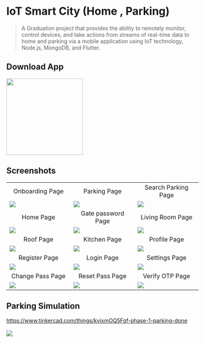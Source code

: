 # IoT Smart City (Home , Parking)

> A Graduation project that provides the ability to remotely monitor, control devices, and take actions from streams of real-time data to home and parking via a mobile application using IoT technology, Node.js, MongoDB, and Flutter.

## Download App
<a href="https://github.com/abdelrazekAli/IoT-Smart-City/releases/download/v1.0.0/smart_city.apk"><img src="https://playerzon.com/asset/download.png" width="200"></img></a>

## Screenshots
<table width="100%">
  <tr>
    <td width="33.3%" align="center">
      Onboarding Page
    </td>
        <td width="33.3%" align="center">
      Parking Page 
    </td>
    <td width="33.3%" align="center">
      Search Parking Page
    </td>

  </tr>
  <tr>
  <td width="33.3%"><img src="https://user-images.githubusercontent.com/78452508/182647228-d97e16e4-ac8b-4c62-827e-51389670834d.jpg"/></td>
  <td width="33.3%"><img src="https://user-images.githubusercontent.com/78452508/182640697-221bbdd3-838a-4a09-91c1-63ca8c380e38.jpg"/></td>
       <td width="33.3%"><img src="https://user-images.githubusercontent.com/78452508/182642029-29b98ed5-dc7d-40e1-a93b-2e790ec77570.jpg"/></td>
 
  </tr>
   <tr>
    <td width="33.3%" align="center">
       Home Page 
    </td>
        <td width="33.3%" align="center">
     Gate password Page 
    </td>
        <td width="33.3%" align="center">
      Living Room Page
    </td>
  </tr>
   <tr>
  <td width="33.3%"><img src="https://user-images.githubusercontent.com/78452508/182641709-a3c8d277-56cd-4655-9014-418e17e60bd6.jpg"/></td>
  <td width="33.3%"><img src="https://user-images.githubusercontent.com/78452508/182647222-0ea9cc4b-3773-429c-a2d5-041a41324fa3.jpg"/></td>
  <td width="33.3%"><img src="https://user-images.githubusercontent.com/78452508/182647234-1de74e39-cbb6-4a82-9b84-460f558821e6.jpg"/></td>
  </tr>
  <tr>
    <td width="33.3%" align="center">
       Roof Page 
    </td>
        <td width="33.3%" align="center">
     Kitchen Page 
    </td>
        <td width="33.3%" align="center">
      Profile Page
    </td>
  </tr>
  <tr>
  <td width="33.3%"><img src="https://user-images.githubusercontent.com/78452508/182647243-da34d4ed-098d-4e9c-a8f1-99360a095081.jpg"/></td>
  <td width="33.3%"><img src="https://user-images.githubusercontent.com/78452508/182647229-4e40c28b-8822-4406-a412-d9b3fb617a5b.jpg"/></td>
  <td width="33.3%"><img src="https://user-images.githubusercontent.com/78452508/182651636-bcc64552-c4ca-4e51-9108-6e77d84ab1b2.jpg"/></td>
  </tr>
  <tr>
    <td width="33.3%" align="center">
       Register Page 
    </td>
        <td width="33.3%" align="center">
     Login Page 
    </td>
        <td width="33.3%" align="center">
      Settings Page
    </td>
  </tr>
  <tr>
  <td width="33.3%"><img src="https://user-images.githubusercontent.com/78452508/182647261-40716c4b-34a7-4796-b10d-7e369872672d.jpg"/></td>
  <td width="33.3%"><img src="https://user-images.githubusercontent.com/78452508/182647257-42e236eb-3b2e-4e93-99a6-1c44ed94c238.jpg"/></td>
  <td width="33.3%"><img src="https://user-images.githubusercontent.com/78452508/182647256-ee16f4bc-3bfc-4fbc-954d-c073fbea60d2.jpg"/></td>
  </tr>
   <tr>
    <td width="33.3%" align="center">
       Change Pass Page 
    </td>
        <td width="33.3%" align="center">
     Reset Pass Page 
    </td>
        <td width="33.3%" align="center">
      Verify OTP Page
    </td>
  </tr>
  <tr>
  <td width="33.3%"><img src="https://user-images.githubusercontent.com/78452508/182654416-bed0a8f2-17cc-45a6-b001-5d5327b7ea73.jpg"/></td>
  <td width="33.3%"><img src="https://user-images.githubusercontent.com/78452508/182647237-e67398dc-48c4-4808-9d68-2febdeaf24ac.jpg"/></td>
  <td width="33.3%"><img src="https://user-images.githubusercontent.com/78452508/182647253-67d11165-aee4-4670-aeb1-25cd7ddc275a.jpg"/></td>
  </tr>
</table>

## Parking Simulation
https://www.tinkercad.com/things/kvixmOQ5Fgf-phase-1-parking-done
<br />
<br />
![](https://user-images.githubusercontent.com/78452508/159190822-e30cf578-e564-49d7-a2c5-11b9ed6853a0.png)



 
